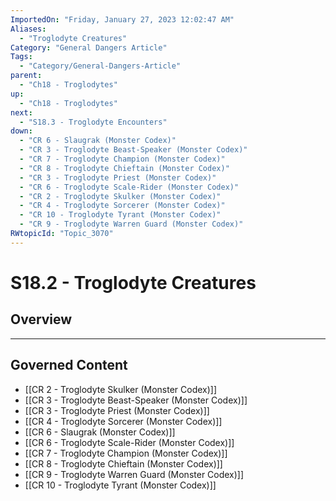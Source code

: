 ```yaml
---
ImportedOn: "Friday, January 27, 2023 12:02:47 AM"
Aliases:
  - "Troglodyte Creatures"
Category: "General Dangers Article"
Tags:
  - "Category/General-Dangers-Article"
parent:
  - "Ch18 - Troglodytes"
up:
  - "Ch18 - Troglodytes"
next:
  - "S18.3 - Troglodyte Encounters"
down:
  - "CR 6 - Slaugrak (Monster Codex)"
  - "CR 3 - Troglodyte Beast-Speaker (Monster Codex)"
  - "CR 7 - Troglodyte Champion (Monster Codex)"
  - "CR 8 - Troglodyte Chieftain (Monster Codex)"
  - "CR 3 - Troglodyte Priest (Monster Codex)"
  - "CR 6 - Troglodyte Scale-Rider (Monster Codex)"
  - "CR 2 - Troglodyte Skulker (Monster Codex)"
  - "CR 4 - Troglodyte Sorcerer (Monster Codex)"
  - "CR 10 - Troglodyte Tyrant (Monster Codex)"
  - "CR 9 - Troglodyte Warren Guard (Monster Codex)"
RWtopicId: "Topic_3070"
---
```

# S18.2 - Troglodyte Creatures
## Overview
---
## Governed Content
- [[CR 2 - Troglodyte Skulker (Monster Codex)]]
- [[CR 3 - Troglodyte Beast-Speaker (Monster Codex)]]
- [[CR 3 - Troglodyte Priest (Monster Codex)]]
- [[CR 4 - Troglodyte Sorcerer (Monster Codex)]]
- [[CR 6 - Slaugrak (Monster Codex)]]
- [[CR 6 - Troglodyte Scale-Rider (Monster Codex)]]
- [[CR 7 - Troglodyte Champion (Monster Codex)]]
- [[CR 8 - Troglodyte Chieftain (Monster Codex)]]
- [[CR 9 - Troglodyte Warren Guard (Monster Codex)]]
- [[CR 10 - Troglodyte Tyrant (Monster Codex)]]

